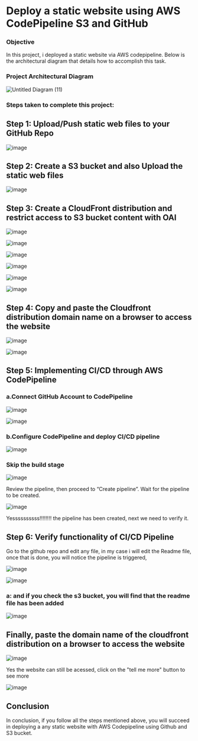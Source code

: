 # Deploy a static website using AWS CodePipeline S3 and GitHub 


### Objective
In this project, i deployed a static website via AWS codepipeline. Below is the architectural diagram that details how to accomplish this task.



###  Project Architectural Diagram

![Untitled Diagram (11)](https://github.com/georgeonalo/Deploy-a-static-website-using-AWS-CodePipeline-S3-and-GitHub-2/assets/115881685/aca74ff0-eef7-42b6-88a9-f948ddb4447b)


### Steps taken to complete this project:

## Step 1: Upload/Push static web files to your GitHub Repo

![image](https://github.com/georgeonalo/Deploy-a-static-website-using-AWS-CodePipeline-S3-and-GitHub-2/assets/115881685/836b11ce-29b4-4567-bead-9f085813c75c)



## Step 2: Create a S3 bucket and also Upload the static web files


![image](https://github.com/georgeonalo/Deploy-a-static-website-using-AWS-CodePipeline-S3-and-GitHub-2/assets/115881685/849f8cd9-b16a-40e7-8bb6-018b2ef761f3)


## Step 3: Create a CloudFront distribution and restrict access to S3 bucket content with OAI


![image](https://github.com/georgeonalo/Deploy-a-static-website-using-AWS-CodePipeline-S3-and-GitHub-2/assets/115881685/6a2e021e-1f89-4673-8d76-fed42b018e90)

![image](https://github.com/georgeonalo/Deploy-a-static-website-using-AWS-CodePipeline-S3-and-GitHub-2/assets/115881685/89602494-8378-45dd-890c-4ced1e38c39c)

![image](https://github.com/georgeonalo/Deploy-a-static-website-using-AWS-CodePipeline-S3-and-GitHub-2/assets/115881685/a9194e18-840b-4832-adb1-ebc7d1832fc3)

![image](https://github.com/georgeonalo/Deploy-a-static-website-using-AWS-CodePipeline-S3-and-GitHub-2/assets/115881685/e7bc019c-edc5-47b5-a119-eaedacafbe2d)

![image](https://github.com/georgeonalo/Deploy-a-static-website-using-AWS-CodePipeline-S3-and-GitHub-2/assets/115881685/cc043983-11c3-4482-9791-6ab942acbf97)

![image](https://github.com/georgeonalo/Deploy-a-static-website-using-AWS-CodePipeline-S3-and-GitHub-2/assets/115881685/22e70da8-1e7b-46e7-bc3a-2ab45512115b)


## Step 4: Copy and paste the Cloudfront distribution domain name on a browser to access the website

![image](https://github.com/georgeonalo/Deploy-a-static-website-using-AWS-CodePipeline-S3-and-GitHub-2/assets/115881685/500a1fee-4714-45cd-939a-5d3f8f6c9eff)

![image](https://github.com/georgeonalo/Deploy-a-static-website-using-AWS-CodePipeline-S3-and-GitHub-2/assets/115881685/d3c53820-7479-477e-b872-cd1accbdc255)


## Step 5:  Implementing CI/CD through AWS CodePipeline

### a.Connect GitHub Account to CodePipeline


![image](https://github.com/georgeonalo/Deploy-a-static-website-using-AWS-CodePipeline-S3-and-GitHub-2/assets/115881685/815c0a99-e9c4-414a-8240-6185c343b16a)

![image](https://github.com/georgeonalo/Deploy-a-static-website-using-AWS-CodePipeline-S3-and-GitHub-2/assets/115881685/80e175df-55aa-4320-9544-86e0edbda7f4)


### b.Configure CodePipeline and deploy CI/CD pipeline

![image](https://github.com/georgeonalo/Deploy-a-static-website-using-AWS-CodePipeline-S3-and-GitHub-2/assets/115881685/2f55f14c-a7ac-46e6-8beb-44dc853510e6)

### Skip the build stage


![image](https://github.com/georgeonalo/Deploy-a-static-website-using-AWS-CodePipeline-S3-and-GitHub-2/assets/115881685/df7f8ab8-7367-4eac-9574-c278fb60cbd8)



Review the pipeline, then proceed to “Create pipeline”. Wait for the pipeline to be created.



![image](https://github.com/georgeonalo/Deploy-a-static-website-using-AWS-CodePipeline-S3-and-GitHub-2/assets/115881685/b95c2056-a358-4692-8a9c-54679f9278c4)



Yessssssssss!!!!!!!! the pipeline has been created, next we need to verify it.


## Step 6: Verify functionality of CI/CD Pipeline

Go to the github repo and edit any file, in my case i will edit the Readme file, once that is done, you will notice the pipeline is triggered, 


![image](https://github.com/georgeonalo/Deploy-a-static-website-using-AWS-CodePipeline-S3-and-GitHub-2/assets/115881685/05d1e8aa-6d4b-4c8f-b464-11032b064a48)

![image](https://github.com/georgeonalo/Deploy-a-static-website-using-AWS-CodePipeline-S3-and-GitHub-2/assets/115881685/99c13783-2ab6-4787-9b09-a989069a2a17)


### a: and if you check the s3 bucket, you will find that the readme file has been added

![image](https://github.com/georgeonalo/Deploy-a-static-website-using-AWS-CodePipeline-S3-and-GitHub-2/assets/115881685/868261f3-d373-47b9-a137-b772a79eb1dc)




## Finally, paste the domain name of the cloudfront distribution on a browser to access the website

![image](https://github.com/georgeonalo/Deploy-a-static-website-using-AWS-CodePipeline-S3-and-GitHub-2/assets/115881685/edb65cd2-d565-41c4-a722-46e0afc69541)


Yes the website can still be acessed, click on the "tell me more" button to see more


![image](https://github.com/georgeonalo/Deploy-a-static-website-using-AWS-CodePipeline-S3-and-GitHub-2/assets/115881685/0ba41b76-34d0-491e-9cbe-6ddb705c219f)




## Conclusion

In conclusion, if you follow all the steps mentioned above, you will succeed in deploying a any static website with AWS Codepipeline using Github and S3 bucket.













